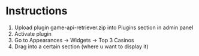 # Instructions
1. Upload plugin game-api-retriever.zip into Plugins section in admin panel
2. Activate plugin
3. Go to Appearances -> Widgets -> Top 3 Casinos
4. Drag into a certain section (where u want to display it)